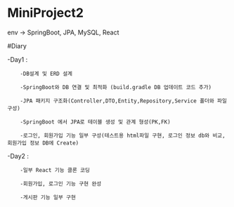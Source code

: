# MiniProject2

env -> SpringBoot, JPA, MySQL, React

#Diary

-Day1 : 

        -DB설계 및 ERD 설계
        
        -SpringBoot와 DB 연결 및 최적화 (build.gradle DB 업데이트 코드 추가)
        
        -JPA 패키지 구조화(Controller,DTO,Entity,Repository,Service 폴더와 파일 구성)
        
        -SpringBoot 에서 JPA로 테이블 생성 및 관계 형성(PK,FK)
        
        -로그인, 회원가입 기능 일부 구성(테스트용 html파일 구현, 로그인 정보 db와 비교, 회원가입 정보 DB에 Create)


-Day2 :
        
        -일부 React 기능 클론 코딩

        -회원가입, 로그인 기능 구현 완성

        -게시판 기능 일부 구현
